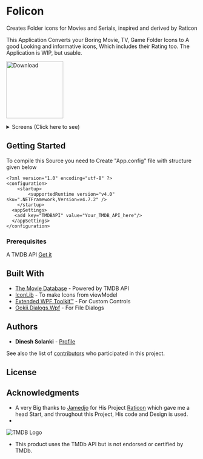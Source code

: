 # Folicon
Creates Folder icons for Movies and Serials, inspired and derived by Raticon

This Application Converts your Boring Movie, TV, Game Folder Icons to A good Looking and informative icons, Which includes their Rating too.
The Application is WIP, but usable. 

[<img height=150 alt="Download" src="https://user-images.githubusercontent.com/15937452/61147148-51575280-a4f9-11e9-953e-3989e58ed067.png" />](https://github.com/dinesh-solanki/Folicon/releases/latest)

<details>
  <summary>Screens (Click here to see) </summary>
    
![Before](https://github.com/dinesh-solanki/Project-Assets/blob/master/Folicon%20v1.0/Before.png)
![After](https://github.com/dinesh-solanki/Project-Assets/blob/master/Folicon%20v1.0/After.png)
![Searching](https://github.com/dinesh-solanki/Project-Assets/blob/master/Folicon%20v1.0/Searching.png)
![Description](https://github.com/dinesh-solanki/Project-Assets/blob/master/Folicon%20v1.0/FoliconSS%201.png)
![Description](https://github.com/dinesh-solanki/Project-Assets/blob/master/Folicon%20v1.0/Description.png)
![Description](https://github.com/dinesh-solanki/Project-Assets/blob/master/Folicon%20v1.0/FoliconSS%202.png)
![Description](https://github.com/dinesh-solanki/Project-Assets/blob/master/Folicon%20v1.0/FoliconSS%204.png)
</details>


## Getting Started

To compile this Source you need to Create "App.config" file with structure given below
```
<?xml version="1.0" encoding="utf-8" ?>
<configuration>
    <startup> 
        <supportedRuntime version="v4.0" sku=".NETFramework,Version=v4.7.2" />
    </startup>
  <appSettings>
   <add key="TMDBAPI" value="Your_TMDB_API_here"/>
  </appSettings>
</configuration>
```
### Prerequisites
A TMDB API [Get it](https://www.themoviedb.org/settings/api)

## Built With

* [The Movie Database](https://www.themoviedb.org/) - Powered by TMDB API
* [IconLib](https://www.codeproject.com/Articles/16178/IconLib-Icons-Unfolded-MultiIcon-and-Windows-Vista) - To make Icons from viewModel
* [Extended WPF Toolkit™](https://github.com/xceedsoftware/wpftoolkit) - For Custom Controls
* [Ookii.Dialogs.Wpf](https://github.com/caioproiete/ookii-dialogs-wpf) - For File Dialogs

## Authors

* **Dinesh Solanki** - [Profile](https://github.com/dinesh-solanki)

See also the list of [contributors](https://github.com/dinesh-solanki/Folicon/graphs/contributors) who participated in this project.

## License



## Acknowledgments

* A very Big thanks to [Jamedjo](https://github.com/Jamedjo) for His Project [Raticon](http://jamedjo.github.io/Raticon) which gave me a head Start, and throughout this Project, His code and Design is used.
* 
![TMDB Logo](https://github.com/dinesh-solanki/Folicon/blob/master/Folicon_Native/Resources/TMDB%20black%20logo.png "Powered By TMDB API")
* This product uses the TMDb API but is not endorsed or certified by TMDb.

